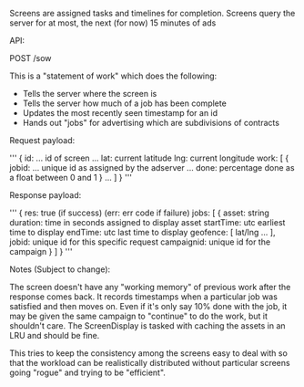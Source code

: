 Screens are assigned tasks and timelines for completion.
Screens query the server for at most, the next (for now) 15 minutes of ads

API:

POST /sow

This is a "statement of work" which does the following:
  * Tells the server where the screen is
  * Tells the server how much of a job has been complete
  * Updates the most recently seen timestamp for an id
  * Hands out "jobs" for advertising which are subdivisions of contracts

Request payload:

'''
{
  id: ... id of screen ...
  lat: current latitude
  lng: current longitude
  work: [
    {
      jobid: ... unique id as assigned by the adserver ...
      done: percentage done as a float between 0 and 1
    }
    ...
  ]
}
'''

Response payload:

'''
{
  res: true (if success)
  (err: err code if failure)
  jobs: [
    { 
      asset: string
      duration: time in seconds assigned to display asset
      startTime: utc earliest time to display
      endTime: utc last time to display
      geofence: [ lat/lng ... ],
      jobid: unique id for this specific request
      campaignid: unique id for the campaign
    }
  ]
}
'''

Notes (Subject to change):

The screen doesn't have any "working memory" of previous work after the response comes back. It records timestamps when a 
particular job was satisfied and then moves on.  Even if it's only say 10% done with the job, it may be given the same campaign
to "continue" to do the work, but it shouldn't care. The ScreenDisplay is tasked with caching the assets in an LRU and should 
be fine.

This tries to keep the consistency among the screens easy to deal with so that the workload can be realistically distributed 
without particular screens going "rogue" and trying to be "efficient".

